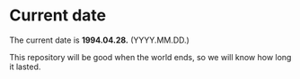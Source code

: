 # Current date

The current date is **1994.04.28.** (YYYY.MM.DD.)

This repository will be good when the world ends, so we will know how long it lasted.